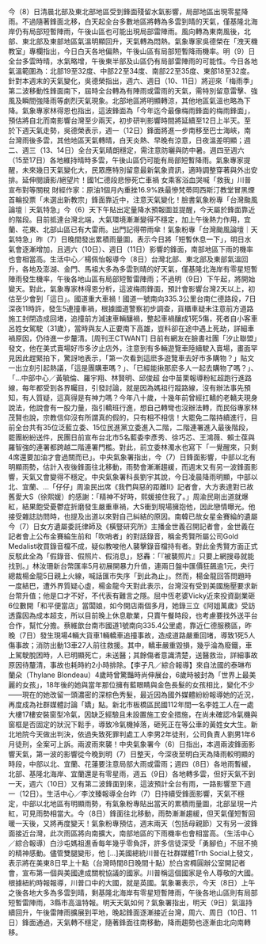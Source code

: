 今（8）日清晨北部及東北部地區受到鋒面殘留水氣影響，局部地區出現零星降雨。不過隨著鋒面北移，白天起全台多數地區將轉為多雲到晴的天氣，僅基隆北海岸仍有局部短暫陣雨，午後山區也可能出現局部雷陣雨。風向轉為東南風後，北部、東北部及東部地區氣溫明顯回升，天氣轉為悶熱。氣象專家吳德榮在「洩天機教室」專欄指出，今日白天各地偏熱，午後山區有局部短暫降雨機率。明（9）日全台多雲時晴，水氣略增，午後東半部及山區仍有局部雷陣雨的可能性。今日各地氣溫範圍為：北部19至32度、中部22至34度、南部22至35度、東部18至32度。針對本週末的天氣變化，吳德榮指出，週六、週日（10、11日）將迎來「梅雨季」第二波移動性鋒面南下，屆時全台轉為有陣雨或雷雨的天氣，需特別留意雷擊、強風及瞬間強降雨等劇烈天氣現象。北部地區將明顯轉涼，其他地區氣溫也略為下降。氣象專家林得恩也指出，這波鋒面為「今年迄今最像梅雨鋒面的梅雨鋒面」，預估將自北而南影響台灣至少兩天，初步研判影響時間將延續至12日上半天。至於下週天氣走勢，吳德榮表示，週一（12日）鋒面將進一步南移至巴士海峽，南台灣雨後多雲，其他地區天氣轉晴，白天炎熱、早晚有涼意，日夜溫差明顯；週二、週三（13、14日）全台天氣晴朗穩定，需注意防曬與防中暑。週四至週六（15至17日）各地維持晴時多雲，午後山區仍可能有局部短暫降雨。氣象專家提醒，未來幾日天氣變化大，民眾應特別留意最新氣象資訊，適時調整穿著與外出安排。延伸閱讀影/絕望片！國1仁德段悲慘死亡車禍 女乘客浴血哭喊「救我」川普宣布對等關稅 財經作家：原油1個月內重挫16.9%跌最慘梵蒂岡西斯汀教堂冒黑煙 首輪投票「未選出新教宗」鋒面靠近中，注意天氣變化！臉書氣象粉專「台灣颱風論壇｜天氣特急」今（6）天下午貼出定量降水預報圖並提醒，今天屬於鋒面靠近的階段。目前抵達台灣北端，大氣環境漸漸變得不穩定，加上午後熱力作用，宜蘭、花東、北部山區已有大雷雨。出門記得帶雨傘！氣象粉專「台灣颱風論壇｜天氣特急」昨（7）日晚間發出累積雨量圖，表示今日將「短暫休息一下」，明日水氣會逐漸增加，且週六（10日）、週日（11日）影響的鋒面，南部地區下雨的機率也會相當高。生活中心／楊佩怡報導今（8日）台灣北部、東北部及東部氣溫回升，各地及澎湖、金門、馬祖大多為多雲到晴的好天氣，僅基隆北海岸有零星短暫陣雨發生機率，午後各地山區有局部短暫雷陣雨；不過明（9日）下午起，將開始變天。對此，氣象專家林得恩分析，這波梅雨鋒面，預計會影響台灣2天以上，初估至少會到「這日」。國道重大車禍！國道一號南向335.3公里台南仁德路段，7日深夜11時許，發生5連撞車禍，根據國道警察初步調查，貨櫃車疑未注意前方道路施工封閉造成回堵，追撞前方減速車輛釀禍，整起車禍釀成1死5傷，死者自小客車呂姓女駕駛（31歲），當時與友人正要南下高雄，豈料卻在途中遇上死劫，詳細車禍原因，仍待進一步釐清。[周刊王CTWANT] 日前有網友在臉書社團「汐止聯盟」發文，他在美式賣場好市多汐止店外，注意到有多輛遊覽車陸續駛入賣場，畫面罕見因此趕緊拍下，驚訝地表示，「第一次看到這麽多遊覽車去好市多購物？」貼文一出立刻引起熱議，「這是團購車嗎？」、「已經能揪那麽多人一起去購物了嗎？」、「...中部中心／黃毓倫、羅宇翔、林賢明、邱俊超 台中苗栗報導粉紅超跑行進路線，每年都受到各界矚目，引發討論，就是因為媽祖行蹤路線，沒有辦法事先預知，有人質疑，這真得是有神力嗎？今年八十歲，十幾年前曾經扛轎的老轎夫現身說法，他說會有一股力量，指引轎班行進，想自己轉彎也沒辦法轉，而民俗專家林茂賢也說，宗教信仰沒有所謂真的假的，只有相不相信！大罷免二階持續進行，目前全台共有35位泛藍立委、15位民進黨立委進入二階，二階連署進入最後階段，罷團紛紛送件，民團日前宣布台北市5名藍委李彥秀、徐巧芯、王鴻薇、賴士葆與羅智強的連署都跨越二階連署門檻。對此，前立委林濁水也寫下「一覺醒來，只剩4席還要加油才會過關而已」。中央氣象署指出，今（7）日鋒面影響，中部以北有明顯雨勢，估計入夜後鋒面往北移動，雨勢會漸漸趨緩，而週末又有另一波鋒面影響，天氣又會變得不穩定。中央氣象署科長劉宇其說，今日凌晨降雨明顯，中部以北、宜蘭、...「仔仔」周渝民出席《我們與惡的距離II》記者會，大方表達對已故舊愛大S（徐熙媛）的感謝：「精神不好時，熙媛接住我了。」周渝民剛出道就爆紅，結果飽受憂鬱症折磨發生嚴重車禍，大S衝到現場擁抱他，因此戀情曝光。他接受雜誌訪問時，也提及出道以來對自己糾結的原因。南韓已故女星金賽綸的遺屬今（7）日女方遺屬委託律師及《橫豎研究所》主播金世義召開記者會，金世義在記者會上公布金賽綸生前和「吹哨者」的對話錄音，稱金秀賢所屬公司Gold Medalist收買錄音檔不成，疑似教唆他人襲擊錄音檔持有者。對此金秀賢方面正式反駁此全為「假錄音、假照片、假消息」，怒轟：「『被襲照片』只要上網搜尋就能找到。」林汝珊新台幣匯率5月初展開暴力升值，連兩日盤中匯價狂飆逾1元，央行總裁楊金龍5日親上火線，喊話匯市失序「到此為止」。然而，楊金龍回答問題時一度結巴，遭外界質疑心虛，楊金龍今天對此表示，台灣沒有受到美國施壓要求新台幣升值；他是口才不好，不代表有難言之隱。屈中恆老婆Vicky近來投資副業砸6位數開「和平便當店」當闆娘，如今開店兩個多月，她錄三立《阿姐萬歲》受訪透露因為成本超支，所以目前晚上休息歇業，只賣午餐時段，也考慮要找外送平台合作，幫忙分擔。蔡維歆台南市國道1號南向335.4公里處，靠近仁德服務區，昨晚（7日）發生現場4輛大貨車1輛轎車追撞事故，造成道路嚴重回堵，導致1死5人傷事故；消防出動13車27人前往救援。其中，轎車嚴重毀損，幾乎淪為廢鐵，車上駕駛脫困時，人已明顯死亡，未送醫；其餘傷者意識清楚，送醫救治，詳細事故原因待釐清，事故也耗時約2小時排除。【李子凡／綜合報導】來自法國的泰琳布蘭朵（Thylane Blondeau）4歲時曾驚豔時尚伸展台，6歲時被封為「世界上最美麗的女孩」，18年後的她與當年那位擁有藍眼睛與金色長髮的女孩相比，變化不少——現在的她改留一頭濃密的深棕色秀髮，最近因為國外媒體紛紛報導她的近況，再度成為社群媒體討論「嬌」點。新北市板橋區民國112年間一名李姓工人在一處大樓17樓安裝窗型冷氣，因缺乏經驗且未設置施工安全措施，在尚未確認冷氣機與窗框是否固定的狀況下鬆手，導致冷氣機掉落，砸死正在等公車的黃姓女大生。新北地院今天做出判決，依過失致死罪判處工人李男2年徒刑，公司負責人劉男1年6月徒刑，全案可上訴。兩波雨來襲！中央氣象署今（6）日指出，本週兩波鋒面影響天氣，第一波的影響從今晚到明（7）日整天，今深夜至明白天為降雨較明顯的時段，中部以北、宜蘭、花蓮要注意局部大雨或雷雨；週四（8日）各地雨暫緩，北部、基隆北海岸、宜蘭還是有零星雨，週五（9日）各地轉多雲，但好天氣不到一天，週六（10日）又有第二波鋒面到來，這波預計全台有雨，一路影響至下週一（12日）。生活中心／李汶臻報導全台昨（7）日持續受鋒面影響，天氣不穩定，中部以北地區有明顯雨勢，有氣象粉專貼出當天的累積雨量圖，北部呈現一片紅，可見雨勢相當大。今（8日）鋒面往北移動，雨勢漸漸趨緩，但天氣僅短暫回暖一天後，又將再度變天！氣象粉專預估，週末兩天（包括母親節）又有另一波鋒面接近台灣，此次雨區將向南擴大，南部地區的下雨機率也會相當高。（生活中心／綜合報導）白沙屯媽祖進香每年幾乎零負評，許多信徒深受「勇腳伯」不屈不撓的精神感動。儘管雙腿變形，他 […]美國總統川普在社群媒體Trth Social上發文，表示將在美東8日早上十點（台灣時間8日晚間十點）於白宮橢圓辦公室開記者會，宣布第一個與美國達成關稅協議的國家。川普稱這個國家是令人尊敬的大國。根據紐約時報報導，川普口中的大國，就是英國。氣象署表示，今天（8日）上午之後各地大多為多雲到晴，剩基隆北海岸有零星短暫陣雨，午後各地山區則有局部短暫雷陣雨，3縣市高溫特報。明天天氣如何？氣象署指出，明天（9日）氣溫持續回升，午後雷陣雨擴展到平地，晚起鋒面逐漸接近台灣，周六、周日（10日、11日）鋒面通過，天氣轉不穩定，隨著鋒面往南移動，降雨趨勢也逐漸由北向南轉移。